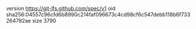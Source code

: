 version https://git-lfs.github.com/spec/v1
oid sha256:04557c96cfd6b8990c214faf096673c4cd98cf6c547debb118b6f733264782ae
size 3790
